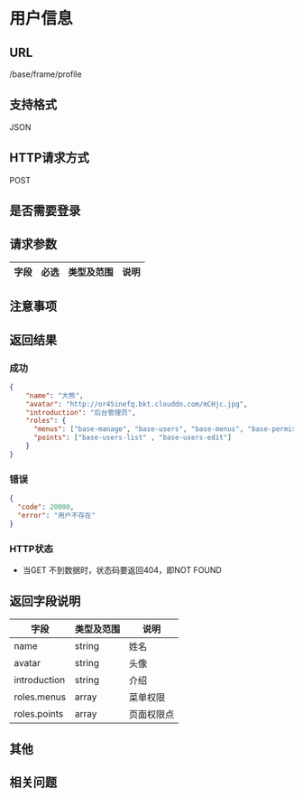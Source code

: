 # 用户信息

## URL

/base/frame/profile

## 支持格式

JSON

## HTTP请求方式

POST

## 是否需要登录

## 请求参数

字段 | 必选 | 类型及范围 | 说明
----|------|----------|-------------

## 注意事项

## 返回结果

### 成功

```json
{
    "name": "大熊",
    "avatar": "http://or45inefq.bkt.clouddn.com/mCHjc.jpg",
    "introduction": "后台管理员",
    "roles": {
      "menus": ["base-manage", "base-users", "base-menus", "base-permissions", "base-logs"],
      "points": ["base-users-list" , "base-users-edit"]
    }
}
```

### 错误

```json
{
  "code": 20000,
  "error": "用户不存在"
}
```

### HTTP状态

- 当GET 不到数据时，状态码要返回404，即NOT FOUND

## 返回字段说明

字段 | 类型及范围 | 说明
----|----------|-------------
name            | string  | 姓名
avatar          | string  | 头像
introduction    | string  | 介绍
roles.menus     | array   | 菜单权限
roles.points    | array   | 页面权限点

## 其他

## 相关问题
